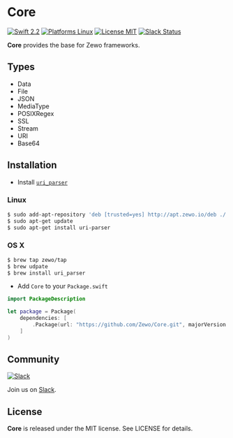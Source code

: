 Core
====

[![Swift 2.2](https://img.shields.io/badge/Swift-2.2-orange.svg?style=flat)](https://swift.org)
[![Platforms Linux](https://img.shields.io/badge/Platforms-Linux-lightgray.svg?style=flat)](https://swift.org)
[![License MIT](https://img.shields.io/badge/License-MIT-blue.svg?style=flat)](https://tldrlegal.com/license/mit-license)
[![Slack Status](http://slack.zewo.io/badge.svg)](http://slack.zewo.io)

**Core** provides the base for Zewo frameworks.

## Types

- Data
- File
- JSON
- MediaType
- POSIXRegex
- SSL
- Stream
- URI
- Base64

## Installation

- Install [`uri_parser`](https://github.com/Zewo/uri_parser)

### Linux

```bash
$ sudo add-apt-repository 'deb [trusted=yes] http://apt.zewo.io/deb ./'
$ sudo apt-get update
$ sudo apt-get install uri-parser
```

### OS X

```bash
$ brew tap zewo/tap
$ brew udpate
$ brew install uri_parser
```

- Add `Core` to your `Package.swift`

```swift
import PackageDescription

let package = Package(
	dependencies: [
		.Package(url: "https://github.com/Zewo/Core.git", majorVersion: 0, minor: 1)
	]
)
```

## Community

[![Slack](http://s13.postimg.org/ybwy92ktf/Slack.png)](http://slack.zewo.io)

Join us on [Slack](http://slack.zewo.io).

License
-------

**Core** is released under the MIT license. See LICENSE for details.
